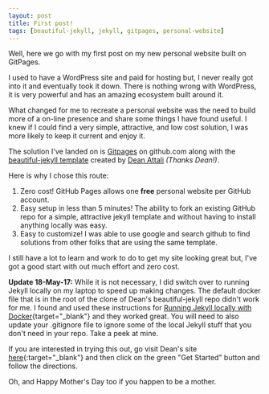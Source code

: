```yaml
---
layout: post
title: First post!
tags: [beautiful-jekyll, jekyll, gitpages, personal-website]
---
```


Well, here we go with my first post on my new personal website built on GitPages.

I used to have a WordPress site and paid for hosting but, I never really got into it and eventually took it down.  There is nothing wrong with WordPress, it is very powerful and has an amazing ecosystem built around it.

What changed for me to recreate a personal website was the need to build more of a on-line presence and share some things I have found useful.  I knew if I could find a very simple, attractive, and low cost solution, I was more likely to keep it current and enjoy it.

The solution I've landed on is [Gitpages](https://pages.github.com/) on github.com along with the [beautiful-jekyll template](https://github.com/daattali/beautiful-jekyll) created by [Dean Attali](http://deanattali.com/) _(Thanks Dean!)_.

Here is why I chose this route:
1. Zero cost! GitHub Pages allows one **free** personal website per GitHub account.
2. Easy setup in less than 5 minutes! The ability to fork an existing GitHub repo for a simple, attractive jekyll template and without having to install anything locally was easy.
3. Easy to customize! I was able to use google and search github to find solutions from other folks that are using the same template.

I still have a lot to learn and work to do to get my site looking great but, I've got a good start with out much effort and zero cost.

**Update 18-May-17:**  While it is not necessary, I did switch over to running Jekyll locally on my laptop to speed up making changes.  The default docker file that is in the root of the clone of Dean's beautiful-jekyll repo didn't work for me.  I found and used these instructions for [Running Jekyll locally with Docker](https://kristofclaes.github.io/2016/06/19/running-jekyll-locally-with-docker/){target="_blank"} and they worked great.  You will need to also update your .gitignore file to ignore some of the local Jekyll stuff that you don't need in your repo.  Take a peek at mine.

If you are interested in trying this out, go visit Dean's site [here](http://deanattali.com/beautiful-jekyll/){:target="_blank"} and then click on the green "Get Started" button and follow the directions.

Oh, and Happy Mother's Day too if you happen to be a mother.
